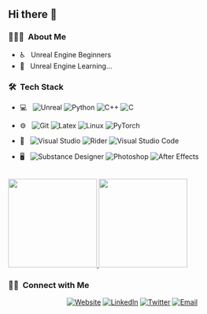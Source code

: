 
<h2> Hi there 👋 </h2>

<h3> 👨🏻‍💻 &nbsp;About Me </h3>

- ♿ &nbsp; Unreal Engine Beginners
- 🤔 &nbsp; Unreal Engine Learning...

<h3> 🛠 &nbsp;Tech Stack</h3>

- 💻 &nbsp;
  ![Unreal](https://img.shields.io/badge/-Unreal-666666?style=flat&logo=unrealengine)
  ![Python](https://img.shields.io/badge/-Python-666666?style=flat&logo=python)
  ![C++](https://img.shields.io/badge/-C++-666666?style=flat&logo=C%2B%2B&logoColor=00599C)
  ![C](https://img.shields.io/badge/-C-666666?style=flat&logo=C&logoColor=276DC3)
- ⚙️ &nbsp;
  ![Git](https://img.shields.io/badge/-Git-666666?style=flat&logo=git)
  ![Latex](https://img.shields.io/badge/-Latex-666666?style=flat&logo=Latex)
  ![Linux](https://img.shields.io/badge/-Linux-666666?style=flat&logo=linux)
  ![PyTorch](https://img.shields.io/badge/-PyTorch-666666?style=flat&logo=pytorch)
  
- 🔧 &nbsp;
  ![Visual Studio](https://img.shields.io/badge/-Visual%20Studio-666666?style=flat&logo=visual-studio&logoColor=2C2255)
  ![Rider](https://img.shields.io/badge/-Rider-666666?style=flat&logo=Rider)
  ![Visual Studio Code](https://img.shields.io/badge/-Visual%20Studio%20Code-666666?style=flat&logo=visual-studio-code&logoColor=007ACC)

- 🖥 &nbsp;
  ![Substance Designer](https://img.shields.io/badge/-Substance%20Designer-666666?style=flat&logo=adobe)
  ![Photoshop](https://img.shields.io/badge/-Photoshop-666666?style=flat&logo=adobe-photoshop)
  ![After Effects](https://img.shields.io/badge/-After%20Effects-666666?style=flat&logo=adobe-after-effects)



<br/>

<a href="https://github.com/dzxmxd">
  <img height="180em" src="https://github-readme-stats.vercel.app/api?username=dzxmxd&theme=buefy&show_icons=true" />
  <img height="180em" src="https://github-readme-stats.vercel.app/api/top-langs/?username=dzxmxd&theme=buefy&layout=compact" />
</a>

<br/>

<h3> 🤝🏻 &nbsp;Connect with Me </h3>

<p align="center">
<a href="https://santa.wang/"><img alt="Website" src="https://img.shields.io/badge/Website-santa.wang-blue?style=flat-square&logo=google-chrome"></a>
<a href="https://www.linkedin.cn/incareer/in/ACoAADO49wAB0mGsjh9V_nYLshxtFn4AsZW2TjA"><img alt="LinkedIn" src="https://img.shields.io/badge/LinkedIn-WangXudong-blue?style=flat-square&logo=linkedin"></a>
<a href="https://twitter.com/FiveMileFog"><img alt="Twitter" src="https://img.shields.io/badge/Instagram-FiveMileFog-blue?style=flat-square&logo=twitter"></a>
<a href="mailto:dzxmxd@outlook.com"><img alt="Email" src="https://img.shields.io/badge/Email-dzxmxd@outlook.com-blue?style=flat-square&logo=microsoftoutlook"></a>
</p>
